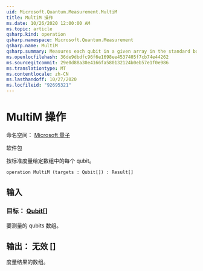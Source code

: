 ```yaml
---
uid: Microsoft.Quantum.Measurement.MultiM
title: MultiM 操作
ms.date: 10/26/2020 12:00:00 AM
ms.topic: article
qsharp.kind: operation
qsharp.namespace: Microsoft.Quantum.Measurement
qsharp.name: MultiM
qsharp.summary: Measures each qubit in a given array in the standard basis.
ms.openlocfilehash: 36de9dbdfc96f6e1698ee4537405f7cb74e44262
ms.sourcegitcommit: 29e0d88a30e4166fa580132124b0eb57e1f0e986
ms.translationtype: MT
ms.contentlocale: zh-CN
ms.lasthandoff: 10/27/2020
ms.locfileid: "92695321"
---
```

# <a name="multim-operation"></a>MultiM 操作

命名空间： [Microsoft 量子](xref:Microsoft.Quantum.Measurement)

软件包 [](https://nuget.org/packages/)


按标准度量给定数组中的每个 qubit。

```qsharp
operation MultiM (targets : Qubit[]) : Result[]
```


## <a name="input"></a>输入

### <a name="targets--qubit"></a>目标： [Qubit](xref:microsoft.quantum.lang-ref.qubit)[]

要测量的 qubits 数组。



## <a name="output--__invalidresult__"></a>输出： __无效 <Result>__ []

度量结果的数组。